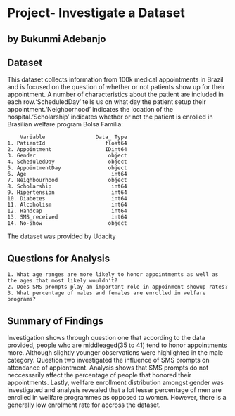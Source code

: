 
# Project- Investigate a Dataset
## by Bukunmi Adebanjo


## Dataset

This dataset collects information from 100k medical appointments in Brazil and is focused on the
question of whether or not patients show up for their appointment. A number of characteristics
about the patient are included in each row.‘ScheduledDay’ tells us on what day the patient setup their appointment.‘Neighborhood’ indicates the location of the hospital.‘Scholarship’ indicates whether or not the patient is enrolled in Brasilian welfare program Bolsa Família:

        Variable                Data_ Type
    1. PatientId                   float64
    2. Appointment                 IDint64
    3. Gender                       object
    4. ScheduledDay                 object
    5. AppointmentDay               object
    6. Age                           int64
    7. Neighbourhood                object
    8. Scholarship                   int64
    9. Hipertension                  int64
    10. Diabetes                     int64
    11. Alcoholism                   int64
    12. Handcap                      int64
    13. SMS_received                 int64
    14. No-show                     object

The dataset was provided by Udacity

## Questions for Analysis
    1. What age ranges are more likely to honor appointments as well as the ages that most likely wouldn't?
    2. Does SMS prompts play an important role in appoinment showup rates?
    3. What percentage of males and females are enrolled in welfare programs?

## Summary of Findings

Investigation shows through question one that according to the data provided, people who are middleaged(35 to 41) tend to honor appointments more. Although slightly younger observations were highlighted in the male category. Question two investigated the influence of SMS prompts on attendance of appiontment. Analysis shows that SMS prompts do not neccessarily affect the percentage of people that honored their appointments. Lastly, wellfare enrollment distribution amongst gender was investigated and analysis revealed that a lot lesser percentage of men are enrolled in wellfare programmes as opposed to women. However, there is a generally low enrolment rate for accross the dataset.


